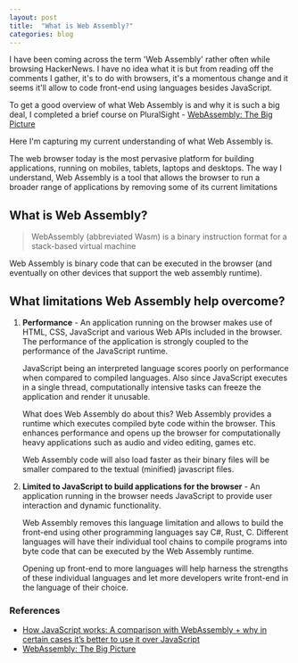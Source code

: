 ```yaml
---
layout: post
title:  "What is Web Assembly?"
categories: blog
---
```


I have been coming across the term 'Web Assembly' rather often while browsing HackerNews. I have no idea what it is but from reading off the comments I gather, it's to do with browsers, it's a momentous change and it seems it'll allow to code front-end using languages besides JavaScript.

To get a good overview of what Web Assembly is and why it is such a big deal, I completed a brief course on PluralSight - [WebAssembly: The Big Picture](https://app.pluralsight.com/library/courses/web-assembly-big-picture/table-of-contents)

Here I'm capturing my current understanding of what Web Assembly is.

The web browser today is the most pervasive platform for building applications, running on mobiles, tablets, laptops and desktops. The way I understand, Web Assembly is a tool that allows the browser to run a broader range of applications by removing some of its current limitations

## What is Web Assembly?

> WebAssembly (abbreviated Wasm) is a binary instruction format for a stack-based virtual machine

Web Assembly is binary code that can be executed in the browser (and eventually on other devices that support the web assembly runtime).

## What limitations Web Assembly help overcome?

1. **Performance** - An application running on the browser makes use of HTML, CSS, JavaScript and various Web APIs included in the browser. The performance of the application is strongly coupled to the performance of the JavaScript runtime.

   JavaScript being an interpreted language scores poorly on performance when compared to compiled languages. Also since JavaScript executes in a single thread, computationally intensive tasks can freeze the application and render it unusable. 

   What does Web Assembly do about this? Web Assembly provides a runtime which executes compiled byte code within the browser. This enhances performance and opens up the browser for computationally heavy applications such as audio and video editing, games etc.

   Web Assembly code will also load faster as their binary files will be smaller compared to the textual (minified) javascript files.

2. **Limited to JavaScript to build applications for the browser** - An application running in the browser needs JavaScript to provide user interaction and dynamic functionality. 
   
   Web Assembly removes this language limitation and allows to build the front-end using other programming languages say C#, Rust, C. Different languages will have their individual tool chains to compile programs into byte code that can be executed by the Web Assembly runtime.
   
   Opening up front-end to more languages will help harness the strengths of these individual languages and let more developers write front-end in the language of their choice.

### References

- [How JavaScript works: A comparison with WebAssembly + why in certain cases it’s better to use it over JavaScript](https://blog.sessionstack.com/how-javascript-works-a-comparison-with-webassembly-why-in-certain-cases-its-better-to-use-it-d80945172d79)
- [WebAssembly: The Big Picture](https://app.pluralsight.com/library/courses/web-assembly-big-picture/table-of-contents)
